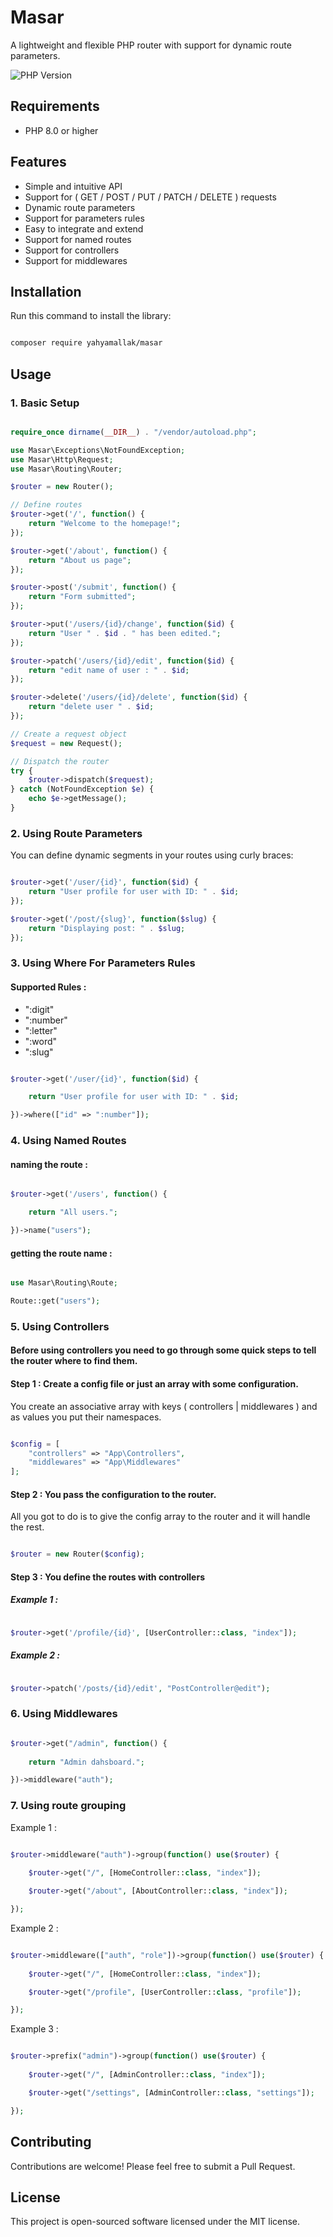 # Masar
A lightweight and flexible PHP router with support for dynamic route parameters.

![PHP Version](https://img.shields.io/badge/php-%5E8.0-blue.svg)

## Requirements

- PHP 8.0 or higher

## Features

- Simple and intuitive API
- Support for ( GET / POST / PUT / PATCH / DELETE ) requests
- Dynamic route parameters
- Support for parameters rules
- Easy to integrate and extend
- Support for named routes
- Support for controllers
- Support for middlewares 

## Installation

Run this command to install the library:

```bash

composer require yahyamallak/masar

```

## Usage

### 1. Basic Setup

```php

require_once dirname(__DIR__) . "/vendor/autoload.php";

use Masar\Exceptions\NotFoundException;
use Masar\Http\Request;
use Masar\Routing\Router;

$router = new Router();

// Define routes
$router->get('/', function() {
    return "Welcome to the homepage!";
});

$router->get('/about', function() {
    return "About us page";
});

$router->post('/submit', function() {
    return "Form submitted";
});

$router->put('/users/{id}/change', function($id) {
    return "User " . $id . " has been edited.";
});

$router->patch('/users/{id}/edit', function($id) {
    return "edit name of user : " . $id;
});

$router->delete('/users/{id}/delete', function($id) {
    return "delete user " . $id;
});

// Create a request object
$request = new Request();

// Dispatch the router
try {
    $router->dispatch($request);
} catch (NotFoundException $e) {
    echo $e->getMessage();
}

```

### 2. Using Route Parameters

You can define dynamic segments in your routes using curly braces:


```php

$router->get('/user/{id}', function($id) {
    return "User profile for user with ID: " . $id;
});

$router->get('/post/{slug}', function($slug) {
    return "Displaying post: " . $slug;
});

```

### 3. Using Where For Parameters Rules

#### Supported Rules :

- ":digit"
- ":number"
- ":letter"
- ":word"
- ":slug"

```php

$router->get('/user/{id}', function($id) {

    return "User profile for user with ID: " . $id;

})->where(["id" => ":number"]);

```

### 4. Using Named Routes

#### naming the route : 

```php

$router->get('/users', function() {

    return "All users.";

})->name("users");

```

#### getting the route name :

```php

use Masar\Routing\Route;

Route::get("users");

```

### 5. Using Controllers

#### Before using controllers you need to go through some quick steps to tell the router where to find them.

#### Step 1 : Create a config file or just an array with some configuration.

You create an associative array with keys ( controllers | middlewares ) and as values you put their namespaces.

```php

$config = [
    "controllers" => "App\Controllers",
    "middlewares" => "App\Middlewares"
];

```

#### Step 2 : You pass the configuration to the router.

All you got to do is to give the config array to the router and it will handle the rest.

```php

$router = new Router($config);

```

#### Step 3 : You define the routes with controllers

##### Example 1 :

```php

$router->get('/profile/{id}', [UserController::class, "index"]);

```

##### Example 2 :

```php

$router->patch('/posts/{id}/edit', "PostController@edit");

```

### 6. Using Middlewares

```php

$router->get("/admin", function() {
    
    return "Admin dahsboard.";

})->middleware("auth");

```

### 7. Using route grouping

Example 1 :

```php

$router->middleware("auth")->group(function() use($router) {
    
    $router->get("/", [HomeController::class, "index"]);

    $router->get("/about", [AboutController::class, "index"]);

});

```

Example 2 :

```php

$router->middleware(["auth", "role"])->group(function() use($router) {
    
    $router->get("/", [HomeController::class, "index"]);

    $router->get("/profile", [UserController::class, "profile"]);

});

```

Example 3 :

```php

$router->prefix("admin")->group(function() use($router) {
    
    $router->get("/", [AdminController::class, "index"]);

    $router->get("/settings", [AdminController::class, "settings"]);

});

```


## Contributing

Contributions are welcome! Please feel free to submit a Pull Request.

## License

This project is open-sourced software licensed under the MIT license.

